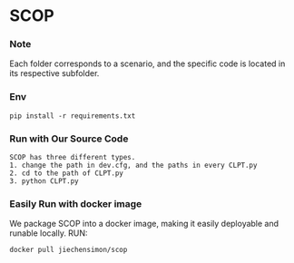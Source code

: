 # SCOP
### Note
Each folder corresponds to a scenario, and the specific code is located in its respective subfolder.
### Env
```
pip install -r requirements.txt
```


### Run with Our Source Code
```
SCOP has three different types.
1. change the path in dev.cfg, and the paths in every CLPT.py
2. cd to the path of CLPT.py
3. python CLPT.py
```

### Easily Run with docker image
We package SCOP into a docker image, making it easily deployable and runable locally.
RUN:
```
docker pull jiechensimon/scop
```
